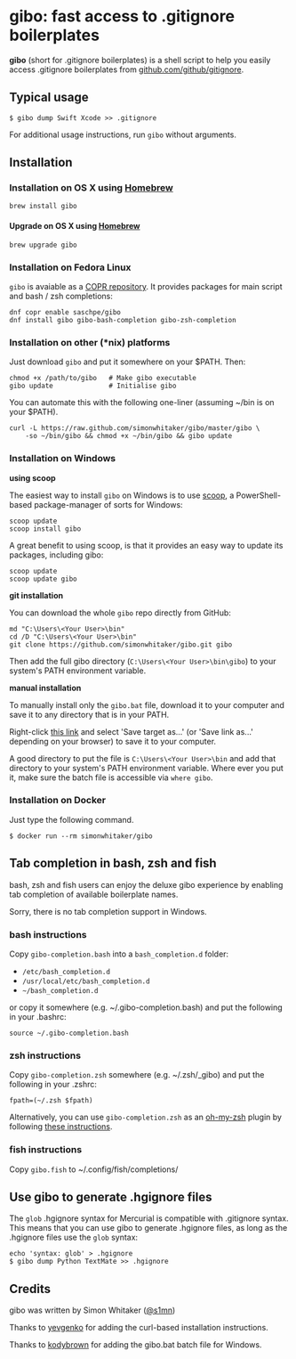 # gibo: fast access to .gitignore boilerplates

**gibo** (short for .gitignore boilerplates) is a shell script to help you easily access .gitignore boilerplates from [github.com/github/gitignore](https://github.com/github/gitignore).

## Typical usage

    $ gibo dump Swift Xcode >> .gitignore

For additional usage instructions, run `gibo` without arguments.

## Installation

### Installation on OS X using [Homebrew](http://mxcl.github.com/homebrew/)

    brew install gibo

#### Upgrade on OS X using [Homebrew](http://mxcl.github.com/homebrew/)

    brew upgrade gibo

### Installation on Fedora Linux

`gibo` is avaiable as a [COPR repository](https://copr.fedorainfracloud.org/).
It provides packages for main script and bash / zsh completions:

    dnf copr enable saschpe/gibo
    dnf install gibo gibo-bash-completion gibo-zsh-completion

### Installation on other (*nix) platforms

Just download `gibo` and put it somewhere on your $PATH. Then:

    chmod +x /path/to/gibo   # Make gibo executable
    gibo update              # Initialise gibo

You can automate this with the following one-liner (assuming ~/bin is on your $PATH).

    curl -L https://raw.github.com/simonwhitaker/gibo/master/gibo \
        -so ~/bin/gibo && chmod +x ~/bin/gibo && gibo update

### Installation on Windows

**using scoop**

The easiest way to install `gibo` on Windows is to use [scoop](https://github.com/lukesampson/scoop), a PowerShell-based package-manager of sorts for Windows:

    scoop update
    scoop install gibo

A great benefit to using scoop, is that it provides an easy way to update its packages, including gibo:

    scoop update
    scoop update gibo

**git installation**

You can download the whole `gibo` repo directly from GitHub:

    md "C:\Users\<Your User>\bin"
    cd /D "C:\Users\<Your User>\bin"
    git clone https://github.com/simonwhitaker/gibo.git gibo

Then add the full gibo directory (`C:\Users\<Your User>\bin\gibo`) to your system's PATH environment variable.

**manual installation**

To manually install only the `gibo.bat` file, download it to your computer and save it to any directory that is in your PATH.

Right-click [this link](https://raw.githubusercontent.com/simonwhitaker/gibo/master/gibo.bat) and select 'Save target as...' (or 'Save link as...' depending on your browser) to save it to your computer.

A good directory to put the file is `C:\Users\<Your User>\bin` and add that directory to your system's PATH environment variable. Where ever you put it, make sure the batch file is accessible via `where gibo`.

### Installation on Docker

Just type the following command.

    $ docker run --rm simonwhitaker/gibo

## Tab completion in bash, zsh and fish

bash, zsh and fish users can enjoy the deluxe gibo experience by enabling tab
completion of available boilerplate names.

Sorry, there is no tab completion support in Windows.

### bash instructions

Copy `gibo-completion.bash` into a `bash_completion.d` folder:

* `/etc/bash_completion.d`
* `/usr/local/etc/bash_completion.d`
* `~/bash_completion.d`

or copy it somewhere (e.g. ~/.gibo-completion.bash) and put the
following in your .bashrc:

    source ~/.gibo-completion.bash

### zsh instructions

Copy `gibo-completion.zsh` somewhere (e.g. ~/.zsh/_gibo)
and put the following in your .zshrc:

    fpath=(~/.zsh $fpath)

Alternatively, you can use `gibo-completion.zsh` as an
[oh-my-zsh](https://github.com/robbyrussell/oh-my-zsh) plugin
by following [these instructions](https://github.com/simonwhitaker/gitignore-boilerplates/wiki/Using-gibo-as-an-ohmyzsh-plugin).

### fish instructions

Copy `gibo.fish` to ~/.config/fish/completions/ 

## Use gibo to generate .hgignore files

The `glob` .hgignore syntax for Mercurial is compatible with .gitignore syntax.
This means that you can use gibo to generate .hgignore files, as long as the
.hgignore files use the `glob` syntax:

    echo 'syntax: glob' > .hgignore
    $ gibo dump Python TextMate >> .hgignore

## Credits

gibo was written by Simon Whitaker ([@s1mn](http://twitter.com/s1mn))

Thanks to [yevgenko](https://github.com/yevgenko) for adding the curl-based
installation instructions.

Thanks to [kodybrown](https://github.com/kodybrown) for adding the gibo.bat batch file for Windows.
